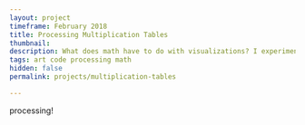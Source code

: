```yaml
---
layout: project
timeframe: February 2018
title: Processing Multiplication Tables
thumbnail: 
description: What does math have to do with visualizations? I experimented with visual multiplication tables using Processing, a language similar to Java and used for browser rendering and writing code for LEDs.
tags: art code processing math
hidden: false
permalink: projects/multiplication-tables

---
```


processing!
